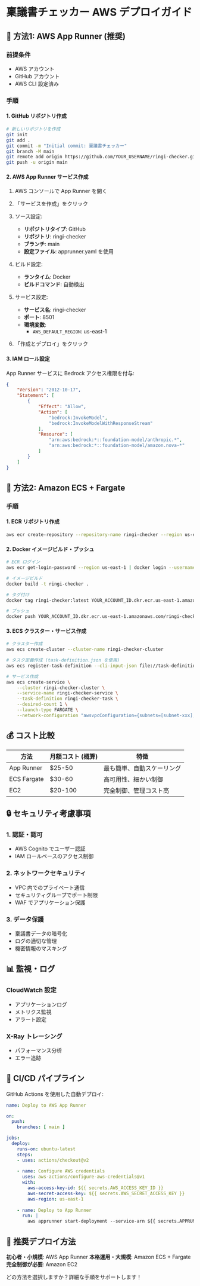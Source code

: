 # 稟議書チェッカー AWS デプロイガイド

## 🚀 方法1: AWS App Runner (推奨)

### 前提条件
- AWS アカウント
- GitHub アカウント
- AWS CLI 設定済み

### 手順

#### 1. GitHub リポジトリ作成
```bash
# 新しいリポジトリを作成
git init
git add .
git commit -m "Initial commit: 稟議書チェッカー"
git branch -M main
git remote add origin https://github.com/YOUR_USERNAME/ringi-checker.git
git push -u origin main
```

#### 2. AWS App Runner サービス作成
1. AWS コンソールで App Runner を開く
2. 「サービスを作成」をクリック
3. ソース設定:
   - **リポジトリタイプ**: GitHub
   - **リポジトリ**: ringi-checker
   - **ブランチ**: main
   - **設定ファイル**: apprunner.yaml を使用

4. ビルド設定:
   - **ランタイム**: Docker
   - **ビルドコマンド**: 自動検出

5. サービス設定:
   - **サービス名**: ringi-checker
   - **ポート**: 8501
   - **環境変数**:
     - `AWS_DEFAULT_REGION`: us-east-1

6. 「作成とデプロイ」をクリック

#### 3. IAM ロール設定
App Runner サービスに Bedrock アクセス権限を付与:

```json
{
    "Version": "2012-10-17",
    "Statement": [
        {
            "Effect": "Allow",
            "Action": [
                "bedrock:InvokeModel",
                "bedrock:InvokeModelWithResponseStream"
            ],
            "Resource": [
                "arn:aws:bedrock:*::foundation-model/anthropic.*",
                "arn:aws:bedrock:*::foundation-model/amazon.nova-*"
            ]
        }
    ]
}
```

## 🐳 方法2: Amazon ECS + Fargate

### 手順

#### 1. ECR リポジトリ作成
```bash
aws ecr create-repository --repository-name ringi-checker --region us-east-1
```

#### 2. Docker イメージビルド・プッシュ
```bash
# ECR ログイン
aws ecr get-login-password --region us-east-1 | docker login --username AWS --password-stdin YOUR_ACCOUNT_ID.dkr.ecr.us-east-1.amazonaws.com

# イメージビルド
docker build -t ringi-checker .

# タグ付け
docker tag ringi-checker:latest YOUR_ACCOUNT_ID.dkr.ecr.us-east-1.amazonaws.com/ringi-checker:latest

# プッシュ
docker push YOUR_ACCOUNT_ID.dkr.ecr.us-east-1.amazonaws.com/ringi-checker:latest
```

#### 3. ECS クラスター・サービス作成
```bash
# クラスター作成
aws ecs create-cluster --cluster-name ringi-checker-cluster

# タスク定義作成 (task-definition.json を使用)
aws ecs register-task-definition --cli-input-json file://task-definition.json

# サービス作成
aws ecs create-service \
    --cluster ringi-checker-cluster \
    --service-name ringi-checker-service \
    --task-definition ringi-checker-task \
    --desired-count 1 \
    --launch-type FARGATE \
    --network-configuration "awsvpcConfiguration={subnets=[subnet-xxx],securityGroups=[sg-xxx],assignPublicIp=ENABLED}"
```

## 💰 コスト比較

| 方法 | 月額コスト (概算) | 特徴 |
|------|------------------|------|
| App Runner | $25-50 | 最も簡単、自動スケーリング |
| ECS Fargate | $30-60 | 高可用性、細かい制御 |
| EC2 | $20-100 | 完全制御、管理コスト高 |

## 🔒 セキュリティ考慮事項

### 1. 認証・認可
- AWS Cognito でユーザー認証
- IAM ロールベースのアクセス制御

### 2. ネットワークセキュリティ
- VPC 内でのプライベート通信
- セキュリティグループでポート制限
- WAF でアプリケーション保護

### 3. データ保護
- 稟議書データの暗号化
- ログの適切な管理
- 機密情報のマスキング

## 📊 監視・ログ

### CloudWatch 設定
- アプリケーションログ
- メトリクス監視
- アラート設定

### X-Ray トレーシング
- パフォーマンス分析
- エラー追跡

## 🔄 CI/CD パイプライン

GitHub Actions を使用した自動デプロイ:

```yaml
name: Deploy to AWS App Runner

on:
  push:
    branches: [ main ]

jobs:
  deploy:
    runs-on: ubuntu-latest
    steps:
    - uses: actions/checkout@v2
    
    - name: Configure AWS credentials
      uses: aws-actions/configure-aws-credentials@v1
      with:
        aws-access-key-id: ${{ secrets.AWS_ACCESS_KEY_ID }}
        aws-secret-access-key: ${{ secrets.AWS_SECRET_ACCESS_KEY }}
        aws-region: us-east-1
    
    - name: Deploy to App Runner
      run: |
        aws apprunner start-deployment --service-arn ${{ secrets.APPRUNNER_SERVICE_ARN }}
```

## 🎯 推奨デプロイ方法

**初心者・小規模**: AWS App Runner
**本格運用・大規模**: Amazon ECS + Fargate
**完全制御が必要**: Amazon EC2

どの方法を選択しますか？詳細な手順をサポートします！

